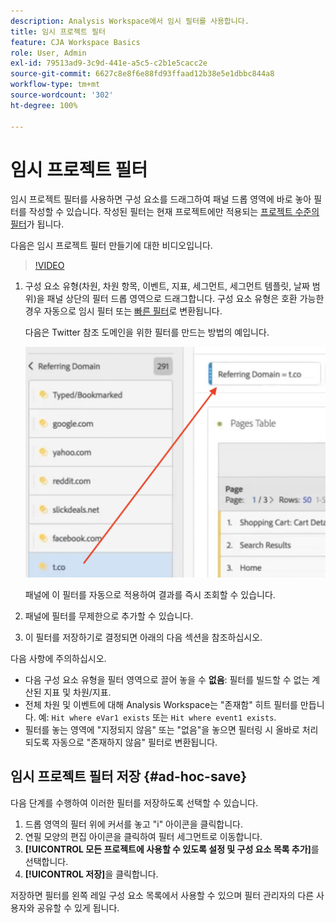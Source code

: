 ```yaml
---
description: Analysis Workspace에서 임시 필터를 사용합니다.
title: 임시 프로젝트 필터
feature: CJA Workspace Basics
role: User, Admin
exl-id: 79513ad9-3c9d-441e-a5c5-c2b1e5cacc2e
source-git-commit: 6627c8e8f6e88fd93ffaad12b38e5e1dbbc844a8
workflow-type: tm+mt
source-wordcount: '302'
ht-degree: 100%

---
```


# 임시 프로젝트 필터

임시 프로젝트 필터를 사용하면 구성 요소를 드래그하여 패널 드롭 영역에 바로 놓아 필터를 작성할 수 있습니다. 작성된 필터는 현재 프로젝트에만 적용되는 [프로젝트 수준의 필터](https://experienceleague.adobe.com/docs/analytics-platform/using/cja-components/cja-filters/quick-filters.html)가 됩니다.

다음은 임시 프로젝트 필터 만들기에 대한 비디오입니다.

>[!VIDEO](https://video.tv.adobe.com/v/23978/?quality=12)


1. 구성 요소 유형(차원, 차원 항목, 이벤트, 지표, 세그먼트, 세그먼트 템플릿, 날짜 범위)을 패널 상단의 필터 드롭 영역으로 드래그합니다. 구성 요소 유형은 호환 가능한 경우 자동으로 임시 필터 또는 [빠른 필터](/help/components/filters/quick-filters.md)로 변환됩니다.

   다음은 Twitter 참조 도메인을 위한 필터를 만드는 방법의 예입니다.

   ![](assets/ad-hoc1.png)

   패널에 이 필터를 자동으로 적용하여 결과를 즉시 조회할 수 있습니다.

1. 패널에 필터를 무제한으로 추가할 수 있습니다.
1. 이 필터를 저장하기로 결정되면 아래의 다음 섹션을 참조하십시오.

다음 사항에 주의하십시오.

* 다음 구성 요소 유형을 필터 영역으로 끌어 놓을 수 **없음**: 필터를 빌드할 수 없는 계산된 지표 및 차원/지표.
* 전체 차원 및 이벤트에 대해 Analysis Workspace는 &quot;존재함&quot; 히트 필터를 만듭니다. 예: `Hit where eVar1 exists` 또는 `Hit where event1 exists`.
* 필터를 놓는 영역에 &quot;지정되지 않음&quot; 또는 &quot;없음&quot;을 놓으면 필터링 시 올바로 처리되도록 자동으로 &quot;존재하지 않음&quot; 필터로 변환됩니다.

## 임시 프로젝트 필터 저장 {#ad-hoc-save}

다음 단계를 수행하여 이러한 필터를 저장하도록 선택할 수 있습니다.

1. 드롭 영역의 필터 위에 커서를 놓고 &quot;i&quot; 아이콘을 클릭합니다.
1. 연필 모양의 편집 아이콘을 클릭하여 필터 세그먼트로 이동합니다.
1. **[!UICONTROL 모든 프로젝트에 사용할 수 있도록 설정 및 구성 요소 목록 추가]**&#x200B;를 선택합니다.
1. **[!UICONTROL 저장]**&#x200B;을 클릭합니다.

저장하면 필터를 왼쪽 레일 구성 요소 목록에서 사용할 수 있으며 필터 관리자의 다른 사용자와 공유할 수 있게 됩니다.

